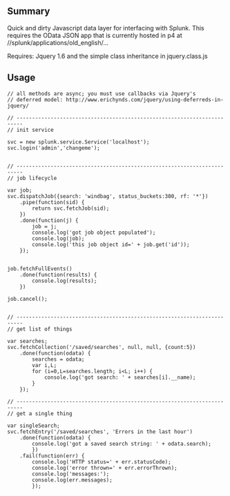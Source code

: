 Summary
-------
Quick and dirty Javascript data layer for interfacing with Splunk. This requires
the OData JSON app that is currently hosted in p4 at //splunk/applications/old_english/...

Requires: Jquery 1.6 and the simple class inheritance in jquery.class.js


Usage
-----
    
    // all methods are async; you must use callbacks via Jquery's
    // deferred model: http://www.erichynds.com/jquery/using-deferreds-in-jquery/
    
    // ------------------------------------------------------------------------
    // init service

    svc = new splunk.service.Service('localhost');
    svc.login('admin','changeme');


    // ------------------------------------------------------------------------
    // job lifecycle

    var job;
    svc.dispatchJob({search: 'windbag', status_buckets:300, rf: '*'})
        .pipe(function(sid) {
            return svc.fetchJob(sid);
        })
        .done(function(j) {
            job = j;
            console.log('got job object populated');
            console.log(job);
            console.log('this job object id=' + job.get('id'));
        });


    job.fetchFullEvents()
        .done(function(results) {
            console.log(results);
        })
        
    job.cancel();

        
    // ------------------------------------------------------------------------
    // get list of things

    var searches;
    svc.fetchCollection('/saved/searches', null, null, {count:5})
        .done(function(odata) {
            searches = odata;
            var i,L;
            for (i=0,L=searches.length; i<L; i++) {
                console.log('got search: ' + searches[i].__name);
            }
        });
    
    // ------------------------------------------------------------------------
    // get a single thing

    var singleSearch;
    svc.fetchEntry('/saved/searches', 'Errors in the last hour')
        .done(function(odata) {
            console.log('got a saved search string: ' + odata.search);
            })
        .fail(function(err) {
            console.log('HTTP status=' + err.statusCode);
            console.log('error thrown=' + err.errorThrown);
            console.log('messages:');
            console.log(err.messages);
            });
